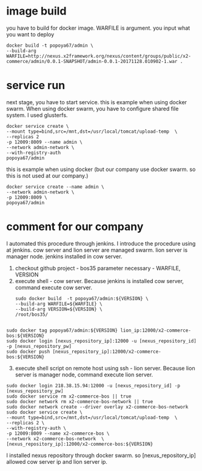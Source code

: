 # image build
you have to build for docker image.
WARFILE is argument. you input what you want to deploy 
```
docker build -t popoya67/admin \
--build-arg WARFILE=http://nexus.x2framework.org/nexus/content/groups/public/x2-commerce/admin/0.0.1-SNAPSHOT/admin-0.0.1-20171128.010902-1.war .
```

# service run
next stage, you have to start service.
this is example when using docker swarm.
When using docker swarm, you have to configure shared file system. 
I used glusterfs. 
```
docker service create \
--mount type=bind,src=/mnt,dst=/usr/local/tomcat/upload-temp  \
--replicas 2 
-p 12009:8009 --name admin \
--network admin-network \
--with-registry-auth 
popoya67/admin
```

this is example when using docker (but our company use docker swarm. so this is not used at our company.) 
```
docker service create --name admin \
--network admin-network \
-p 12009:8009 \
popoya67/admin
```

# comment for our company
I automated this procedure through jenkins. I introduce the procedure using at jenkins.
cow server and lion server are managed swarm. lion server is manager node. 
jenkins installed in cow server. 

1. checkout github project - bos35
   parameter necessary - WARFILE, VERSION
2. execute shell - cow server. Because jenkins is installed cow server, command execute cow server. 
   ```
   sudo docker build  -t popoya67/admin:${VERSION} \
   --build-arg WARFILE=${WARFILE} \
   --build-arg VERSION=${VERSION} \
   /root/bos35/
  
  ```
  sudo docker tag popoya67/admin:${VERSION} lion_ip:12000/x2-commerce-bos:${VERSION}
  sudo docker login [nexus_repository_ip]:12000 -u [nexus_repository_id] -p [nexus_repository_pw]
  sudo docker push [nexus_repository_ip]:12000/x2-commerce-bos:${VERSION}
  ```
   
3. execute shell script on remote host using ssh - lion server. Because lion server is manager node, command execute lion server. 
  ```
  sudo docker login 218.38.15.94:12000 -u [nexus_repository_id] -p [nexus_repository_pw]
  sudo docker service rm x2-commerce-bos || true
  sudo docker network rm x2-commerce-bos-network || true
  sudo docker network create --driver overlay x2-commerce-bos-network 
  sudo docker service create \
  --mount type=bind,src=/mnt,dst=/usr/local/tomcat/upload-temp  \
  --replicas 2 \
  --with-registry-auth \
  -p 12009:8009 --name x2-commerce-bos \
  --network x2-commerce-bos-network  \
  [nexus_repository_ip]:12000/x2-commerce-bos:${VERSION}
   ```
  I installed nexus repository through docker swarm. so [nexus_repository_ip] allowed cow server ip and lion server ip. 
